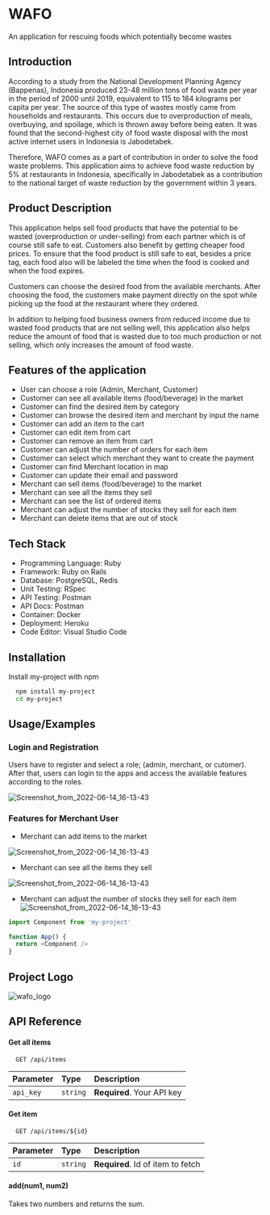 
# WAFO

An application for rescuing foods which potentially become wastes

## Introduction

According to a study from the National Development Planning Agency (Bappenas), Indonesia
produced 23-48 million tons of food waste per year in the period of 2000 until 2019, equivalent
to 115 to 184 kilograms per capita per year. The source of this type of wastes mostly came from households
and restaurants. This occurs due to overproduction of meals, overbuying, and
spoilage, which is thrown away before being eaten. It was found that the second-highest city of
food waste disposal with the most active internet users in Indonesia is Jabodetabek. 

Therefore, WAFO comes as a part of contribution in order to solve the food waste problems.
This application aims to achieve food waste reduction  by 5% at restaurants in Indonesia, specifically in
Jabodetabek as a contribution to the national target of waste reduction by the government
within 3 years.

## Product Description

This application helps sell food products that have the potential to be wasted (overproduction
or under-selling) from each partner which is of course still safe to eat. Customers also benefit by
getting cheaper food prices. To ensure that the food product is still safe to eat, besides a price
tag, each food also will be labeled the time when the food is cooked and when the food
expires.

Customers can choose the desired food from the available merchants. After choosing the food, 
the customers make payment directly on the spot while picking up the food at the restaurant 
where they ordered.

In addition to helping food business owners from reduced income due to wasted food products
that are not selling well, this application also helps reduce the amount of food that is wasted
due to too much production or not selling, which only increases the amount of food waste.

## Features of the application

* User can choose a role (Admin, Merchant, Customer)
* Customer can see all available items (food/beverage) in the market
* Customer can find the desired item by category
* Customer can browse the desired item and merchant by input the name
* Customer can add an item to the cart
* Customer can edit item from cart
* Customer can remove an item from cart
* Customer can adjust the number of orders for each item
* Customer can select which merchant they want to create the payment
* Customer can find Merchant location in map
* Customer can update their email and password
* Merchant can sell items (food/beverage) to the market
* Merchant can see all the items they sell
* Merchant can see the list of ordered items
* Merchant can adjust the number of stocks they sell for each item
* Merchant can delete items that are out of stock

## Tech Stack

* Programming Language: Ruby
* Framework: Ruby on Rails
* Database: PostgreSQL, Redis
* Unit Testing: RSpec
* API Testing: Postman
* API Docs: Postman
* Container: Docker
* Deployment: Heroku
* Code Editor: Visual Studio Code


## Installation

Install my-project with npm

```bash
  npm install my-project
  cd my-project
```
    
## Usage/Examples

### Login and Registration

Users have to register and select a role; (admin, merchant, or cutomer).
After that, users can login to the apps and access the available features
according to the roles.

![Screenshot_from_2022-06-14_16-13-43](https://user-images.githubusercontent.com/106664987/175337456-2606e5f6-c693-4f63-acee-c921d2c01456.png)

### Features for Merchant User
- Merchant can add items to the market

![Screenshot_from_2022-06-14_16-13-43](https://user-images.githubusercontent.com/106664987/175338413-22228101-9a16-4f34-bb71-4fbdd75c3f9d.png)

-  Merchant can see all the items they sell

![Screenshot_from_2022-06-14_16-13-43](https://user-images.githubusercontent.com/106664987/175338959-7265c1a8-1c14-4a30-a09c-ad0edb362c0b.png)

- Merchant can adjust the number of stocks they sell for each item
![Screenshot_from_2022-06-14_16-13-43](https://user-images.githubusercontent.com/106664987/175339344-092f0114-9aad-441e-8d80-7712b3d111af.png)


```javascript
import Component from 'my-project'

function App() {
  return <Component />
}
```

## Project Logo
![wafo_logo](https://user-images.githubusercontent.com/106664987/175323211-081f8529-be2a-4ea9-9b4f-d536bccf422b.png)


## API Reference

#### Get all items

```http
  GET /api/items
```

| Parameter | Type     | Description                |
| :-------- | :------- | :------------------------- |
| `api_key` | `string` | **Required**. Your API key |

#### Get item

```http
  GET /api/items/${id}
```

| Parameter | Type     | Description                       |
| :-------- | :------- | :-------------------------------- |
| `id`      | `string` | **Required**. Id of item to fetch |

#### add(num1, num2)

Takes two numbers and returns the sum.

